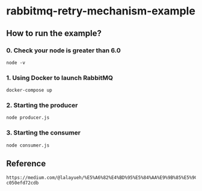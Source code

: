 # rabbitmq-retry-mechanism-example

## How to run the example?

### 0. Check your node is greater than 6.0
    node -v

### 1. Using Docker to launch RabbitMQ
    docker-compose up

### 2. Starting the producer
    node producer.js

### 3. Starting the consumer
    node consumer.js

## Reference
    https://medium.com/@lalayueh/%E5%A6%82%E4%BD%95%E5%84%AA%E9%9B%85%E5%9C%B0%E5%9C%A8rabbitmq%E5%AF%A6%E7%8F%BE%E5%A4%B1%E6%95%97%E9%87%8D%E8%A9%A6-c050efd72cdb
